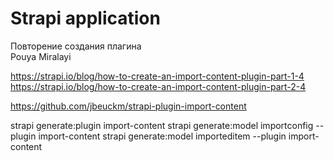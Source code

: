 # Strapi application

Повторение создания плагина  
Pouya Miralayi

https://strapi.io/blog/how-to-create-an-import-content-plugin-part-1-4  
https://strapi.io/blog/how-to-create-an-import-content-plugin-part-2-4

https://github.com/jbeuckm/strapi-plugin-import-content

strapi generate:plugin import-content
strapi generate:model importconfig --plugin import-content
strapi generate:model importeditem --plugin import-content

